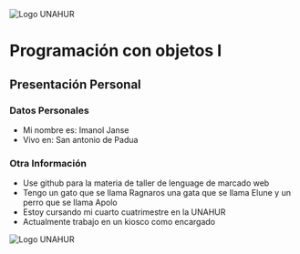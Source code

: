 ![Logo UNAHUR](./UNAHUR.png)

# Programación con objetos I
## Presentación Personal

### Datos Personales
- Mi nombre es: Imanol Janse  
- Vivo en: San antonio de Padua


### Otra Información
- Use github para la materia de taller de lenguage de marcado web
- Tengo un gato que se llama Ragnaros una gata que se llama Elune y un perro que se llama Apolo
- Estoy cursando mi cuarto cuatrimestre en la UNAHUR
- Actualmente trabajo en un kiosco como encargado

![Logo UNAHUR](./UNAHUR.png)